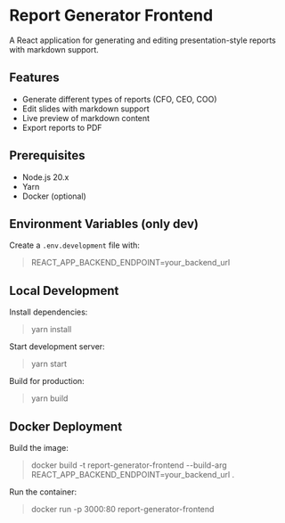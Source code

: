 # Report Generator Frontend

A React application for generating and editing presentation-style reports with markdown support.

## Features

- Generate different types of reports (CFO, CEO, COO)
- Edit slides with markdown support
- Live preview of markdown content
- Export reports to PDF

## Prerequisites

- Node.js 20.x
- Yarn
- Docker (optional)

## Environment Variables (only dev)

Create a `.env.development` file with:

>REACT_APP_BACKEND_ENDPOINT=your_backend_url


## Local Development

Install dependencies:
>yarn install

Start development server:
>yarn start

Build for production:
>yarn build

## Docker Deployment

Build the image:
>docker build -t report-generator-frontend --build-arg REACT_APP_BACKEND_ENDPOINT=your_backend_url .

Run the container:
>docker run -p 3000:80 report-generator-frontend

